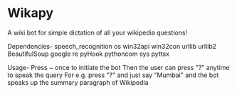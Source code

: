 # Wikapy
A wiki bot for simple dictation of all your wikipedia questions! 

Dependencies-
  speech_recognition
  os
  win32api
  win32con
  urllib
  urllib2
  BeautifulSoup
  google
  re
  pyHook
  pythoncom
  sys
  pyttsx

Usage-
  Press ~ once to initiate the bot
  Then the user can press "?" anytime to speak the query For e.g. press "?" and just say "Mumbai" and the bot speaks up the summary paragraph of Wikipedia
  
